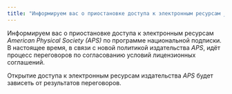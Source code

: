 ```yaml
---
title: "Информируем вас о приостановке доступа к электронным ресурсам _American Physical Society (APS)_ по программе национальной подписки..."
---
```

Информируем вас о приостановке доступа к электронным ресурсам _American Physical Society (APS)_ по программе национальной подписки. В настоящее время, в связи с новой политикой издательства _APS_, идёт процесс переговоров по согласованию условий лицензионных соглашений.

Открытие доступа к электронным ресурсам издательства _APS_ будет зависеть от результатов переговоров.
